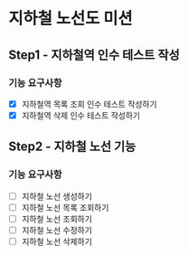 # 지하철 노선도 미션
## Step1 - 지하철역 인수 테스트 작성
### 기능 요구사항
- [x] 지하철역 목록 조회 인수 테스트 작성하기 
- [x] 지하철역 삭제 인수 테스트 작성하기

## Step2 - 지하철 노선 기능
### 기능 요구사항
- [ ] 지하철 노선 생성하기
- [ ] 지하철 노선 목록 조회하기
- [ ] 지하철 노선 조회하기
- [ ] 지하철 노선 수정하기
- [ ] 지하철 노선 삭제하기
